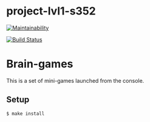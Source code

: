 # project-lvl1-s352

[![Maintainability](https://api.codeclimate.com/v1/badges/a99a88d28ad37a79dbf6/maintainability)](https://codeclimate.com/github/codeclimate/codeclimate/maintainability)

[![Build Status](https://travis-ci.com/enmalafeev/project-lvl1-s352.svg?branch=master)](https://travis-ci.com/enmalafeev/project-lvl1-s352)

# Brain-games
This is a set of mini-games launched from the console.

## Setup

```sh
$ make install
```